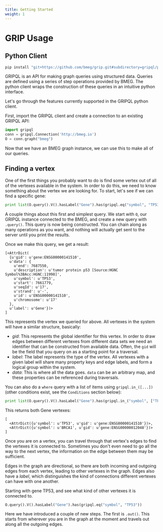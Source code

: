 ```yaml
---
title: Getting Started
weight: 1
---
```


# GRIP Usage

## Python Client

```python
pip install "git+https://github.com/bmeg/grip.git#subdirectory=gripql/python"
```

GRIPQL is an API for making graph queries using structured data. Queries are defined using a series of step operations provided by BMEG. The python client wraps the construction of these queries in an intuitive python interface.

Let's go through the features currently supported in the GRIPQL python client.

First, import the GRIPQL client and create a connection to an existing GRIPQL API:

```python
import gripql
conn = gripql.Connection('http://bmeg.io')
O = conn.graph("bmeg")
```
Now that we have an BMEG graph instance, we can use this to make all of our queries.

## Finding a vertex

One of the first things you probably want to do is find some vertex out of all of the vertexes available in the system. In order to do this, we need to know something about the vertex we are looking for. To start, let's see if we can find a specific gene:

```python
print list(O.query().V().hasLabel("Gene").has(gripql.eq("symbol", "TP53")))
```

A couple things about this first and simplest query. We start with `O`, our GRIPQL instance connected to the BMEG, and create a new query with `.query()`. This query is now being constructed. You can chain along as many operations as you want, and nothing will actually get sent to the server until you print the results.

Once we make this query, we get a result:

```
[<AttrDict(
  {u'gid': u'gene:ENSG00000141510',
  u'data': {
    u'end': 7687550,
    u'description': u'tumor protein p53 [Source:HGNC Symbol%3BAcc:HGNC:11998]',
    u'symbol': u'TP53',
    u'start': 7661779,
    u'seqId': u'17',
    u'strand': u'-',
    u'id': u'ENSG00000141510',
    u'chromosome': u'17'
  },
  u'label': u'Gene'})>
]
```

This represents the vertex we queried for above. All vertexes in the system will have a similar structure, basically:

* _gid_: This represents the global identifier for this vertex. In order to draw edges between different vertexes from different data sets we need an identifier that can be constructed from available data. Often, the `gid` will be the field that you query on as a starting point for a traversal.
* _label_: The label represents the type of the vertex. All vertexes with a given label will share many property keys and edge labels, and form a logical group within the system.
* _data_: This is where all the data goes. `data` can be an arbitrary map, and these properties can be referenced during traversals.

You can also do a `where` query with a list of items using `gripql.in_([...])` (other conditions exist, see the `Conditions` section below):

```python
print list(O.query().V().hasLabel("Gene").has(gripql.in_("symbol", ["TP53", "BRCA1"])).render({"gid": "_gid", "symbol":"symbol"}))
```

This returns both Gene vertexes:

```
[
  <AttrDict({u'symbol': u'TP53', u'gid': u'gene:ENSG00000141510'})>,
  <AttrDict({u'symbol': u'BRCA1', u'gid': u'gene:ENSG00000012048'})>
]
```

Once you are on a vertex, you can travel through that vertex's edges to find the vertexes it is connected to. Sometimes you don't even need to go all the way to the next vertex, the information on the edge between them may be sufficient.

Edges in the graph are directional, so there are both incoming and outgoing edges from each vertex, leading to other vertexes in the graph. Edges also have a _label_, which distinguishes the kind of connections different vertexes can have with one another.

Starting with gene TP53, and see what kind of other vertexes it is connected to.

```python
O.query().V().hasLabel("Gene").has(gripql.eq("symbol", "TP53"))
```

Here we have introduced a couple of new steps. The first is `.out()`. This starts from wherever you are in the graph at the moment and travels out along all the outgoing edges.
